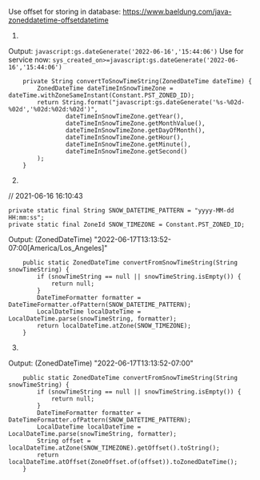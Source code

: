 Use offset for storing in database: https://www.baeldung.com/java-zoneddatetime-offsetdatetime

1. 
Output: `javascript:gs.dateGenerate('2022-06-16','15:44:06')`
Use for service now: `sys_created_on>=javascript:gs.dateGenerate('2022-06-16','15:44:06')`

```    
    private String convertToSnowTimeString(ZonedDateTime dateTime) {
        ZonedDateTime dateTimeInSnowTimeZone = dateTime.withZoneSameInstant(Constant.PST_ZONED_ID);
        return String.format("javascript:gs.dateGenerate('%s-%02d-%02d','%02d:%02d:%02d')",
                dateTimeInSnowTimeZone.getYear(),
                dateTimeInSnowTimeZone.getMonthValue(),
                dateTimeInSnowTimeZone.getDayOfMonth(),
                dateTimeInSnowTimeZone.getHour(),
                dateTimeInSnowTimeZone.getMinute(),
                dateTimeInSnowTimeZone.getSecond()
        );
    }
```

2. 
// 2021-06-16 16:10:43
```
private static final String SNOW_DATETIME_PATTERN = "yyyy-MM-dd HH:mm:ss";
private static final ZoneId SNOW_TIMEZONE = Constant.PST_ZONED_ID;
```
Output: (ZonedDateTime) "2022-06-17T13:13:52-07:00[America/Los_Angeles]"
```
    public static ZonedDateTime convertFromSnowTimeString(String snowTimeString) {
        if (snowTimeString == null || snowTimeString.isEmpty()) {
            return null;
        }
        DateTimeFormatter formatter = DateTimeFormatter.ofPattern(SNOW_DATETIME_PATTERN);
        LocalDateTime localDateTime = LocalDateTime.parse(snowTimeString, formatter);
        return localDateTime.atZone(SNOW_TIMEZONE);
    }
```
3.
Output: (ZonedDateTime) "2022-06-17T13:13:52-07:00"
```
    public static ZonedDateTime convertFromSnowTimeString(String snowTimeString) {
        if (snowTimeString == null || snowTimeString.isEmpty()) {
            return null;
        }
        DateTimeFormatter formatter = DateTimeFormatter.ofPattern(SNOW_DATETIME_PATTERN);
        LocalDateTime localDateTime = LocalDateTime.parse(snowTimeString, formatter);
        String offset = localDateTime.atZone(SNOW_TIMEZONE).getOffset().toString();
        return localDateTime.atOffset(ZoneOffset.of(offset)).toZonedDateTime();
    }
```
